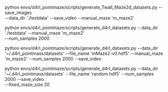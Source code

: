 python envs/d4rl_pointmaze/scripts/generate_Twall_Maze2d_datasets.py  --save_images \
--data_dir './testdata'   --save_video --manual_maze 'm_maze2'


python envs/d4rl_pointmaze/scripts/generate_d4rl_datasets.py --data_dir './testdata'   --manual_maze 'm_maze2' \
--num_samples 2000

python envs/d4rl_pointmaze/scripts/generate_d4rl_datasets.py --data_dir '~/.d4rl_pointmass/datasets' --file_name 'mMaze2-v0.hdf5'  --manual_maze 'm_maze2' --num_samples 2000 --save_video

python envs/d4rl_pointmaze/scripts/generate_d4rl_datasets.py --data_dir '~/.d4rl_pointmass/datasets' --file_name 'random.hdf5'  --num_samples 2000 --save_video \
--fixed_maze_size 20